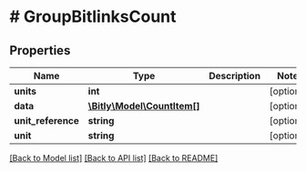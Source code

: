 # # GroupBitlinksCount

## Properties

Name | Type | Description | Notes
------------ | ------------- | ------------- | -------------
**units** | **int** |  | [optional]
**data** | [**\Bitly\Model\CountItem[]**](CountItem.md) |  | [optional]
**unit_reference** | **string** |  | [optional]
**unit** | **string** |  | [optional]

[[Back to Model list]](../../README.md#models) [[Back to API list]](../../README.md#endpoints) [[Back to README]](../../README.md)
